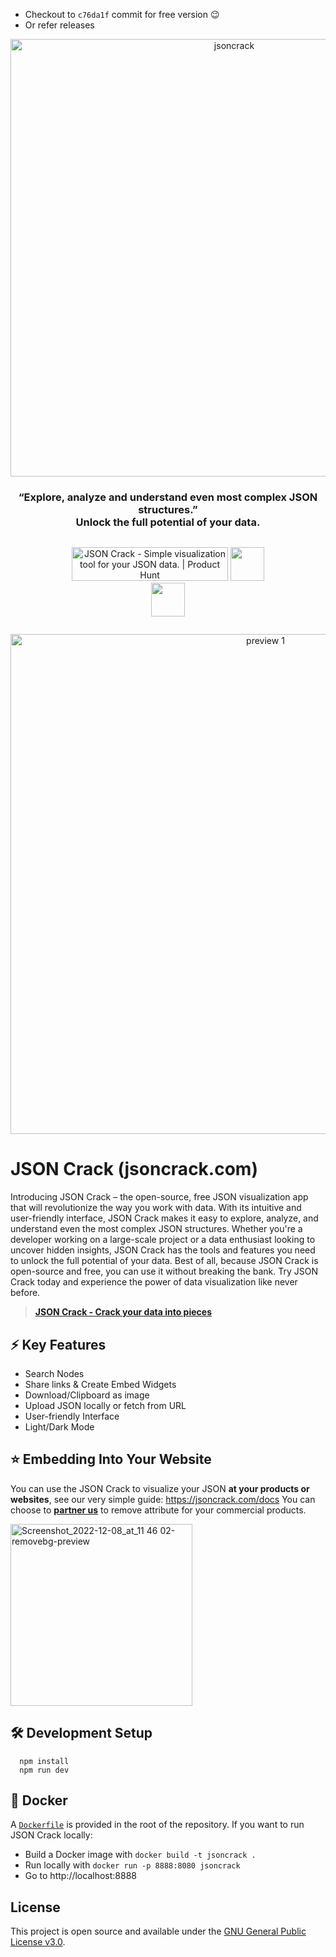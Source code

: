 - Checkout to ```c76da1f``` commit for free version 😉
- Or refer releases 

<div align="center" style="display:flex;flex-direction:column;">
  <a href="https://jsoncrack.com">
    <img width="700" alt="jsoncrack" src="https://user-images.githubusercontent.com/47941171/206401172-74c21f7f-0a32-4532-96cc-4cf6b493c837.png">
  </a>
  <h3>“Explore, analyze and understand even most complex JSON structures.”</br>Unlock the full potential of your data.</h3>
  <p align="center">
  <a href="https://www.producthunt.com/posts/json-crack?utm_source=badge-featured&utm_medium=badge&utm_souce=badge-json&#0045;crack" target="_blank"><img src="https://api.producthunt.com/widgets/embed-image/v1/featured.svg?post_id=332281&theme=light" alt="JSON&#0032;Crack - Simple&#0032;visualization&#0032;tool&#0032;for&#0032;your&#0032;JSON&#0032;data&#0046; | Product Hunt" style="width: 250px; height: 54px;" width="250" height="54" /></a>
    <a href="https://discord.gg/yVyTtCRueq" target="_blank"><img src="https://user-images.githubusercontent.com/47941171/206397224-94da03a4-59d0-48cd-aafc-512624a768d6.png" "style=" height: 54px;" height="54" /></a>
    </br>
    <a href="https://github.com/sponsors/AykutSarac" target="_blank"><img src="https://user-images.githubusercontent.com/47941171/206397875-a4e73f02-5d8f-4db0-902b-9a4bc2b22d90.png" "style=" height: 54px;" height="54" /></a>
  </p>
</div>

  <p align="center">
      <img width="800" src="./public/assets/jsoncrack-screenshot.webp" alt="preview 1" />
  </p>

# JSON Crack (jsoncrack.com)

Introducing JSON Crack – the open-source, free JSON visualization app that will revolutionize the way you work with data. With its intuitive and user-friendly interface, JSON Crack makes it easy to explore, analyze, and understand even the most complex JSON structures. Whether you're a developer working on a large-scale project or a data enthusiast looking to uncover hidden insights, JSON Crack has the tools and features you need to unlock the full potential of your data. Best of all, because JSON Crack is open-source and free, you can use it without breaking the bank. Try JSON Crack today and experience the power of data visualization like never before.

> <b><a href="https://jsoncrack.com">JSON Crack - Crack your data into pieces</a></b>

## ⚡️ Key Features

- Search Nodes
- Share links & Create Embed Widgets
- Download/Clipboard as image
- Upload JSON locally or fetch from URL
- User-friendly Interface
- Light/Dark Mode

## ⭐️ Embedding Into Your Website

You can use the JSON Crack to visualize your JSON **at your products or websites**, see our very simple guide: https://jsoncrack.com/docs
You can choose to **[partner us](https://github.com/sponsors/AykutSarac)** to remove attribute for your commercial products.

<img width="291" alt="Screenshot_2022-12-08_at_11 46 02-removebg-preview" src="https://user-images.githubusercontent.com/47941171/206400503-150f60b6-f4b3-4649-854d-be4a7b826275.png">

## 🛠 Development Setup

```console
  npm install
  npm run dev
```

## 🐳 Docker

A [`Dockerfile`](Dockerfile) is provided in the root of the repository.
If you want to run JSON Crack locally:

* Build a Docker image with `docker build -t jsoncrack .`
* Run locally with `docker run -p 8888:8080 jsoncrack`
* Go to http://localhost:8888

## License

This project is open source and available under the [GNU General Public License v3.0](LICENSE).
